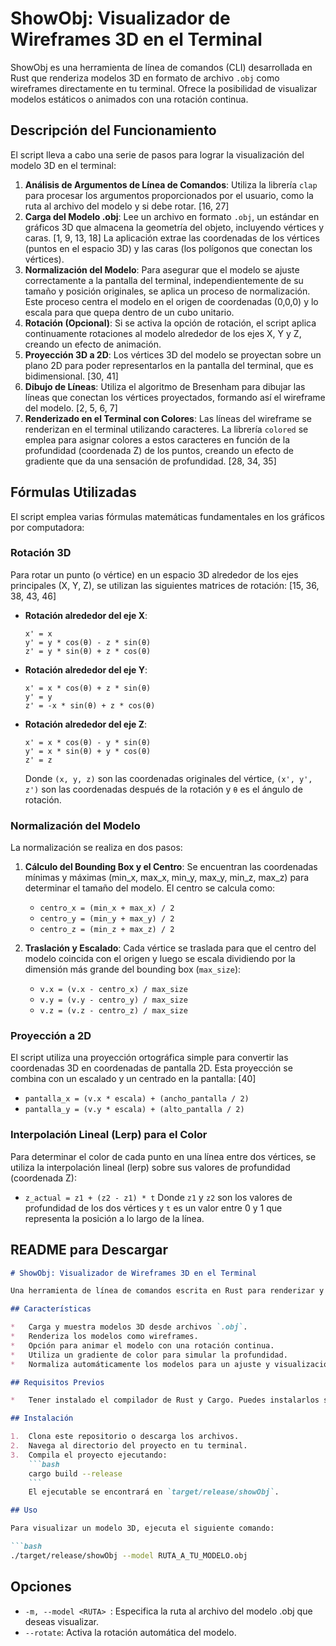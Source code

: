 # ShowObj: Visualizador de Wireframes 3D en el Terminal

ShowObj es una herramienta de línea de comandos (CLI) desarrollada en Rust que renderiza modelos 3D en formato de archivo `.obj` como wireframes directamente en tu terminal. Ofrece la posibilidad de visualizar modelos estáticos o animados con una rotación continua.

## Descripción del Funcionamiento

El script lleva a cabo una serie de pasos para lograr la visualización del modelo 3D en el terminal:

1.  **Análisis de Argumentos de Línea de Comandos**: Utiliza la librería `clap` para procesar los argumentos proporcionados por el usuario, como la ruta al archivo del modelo y si debe rotar. [16, 27]
2.  **Carga del Modelo .obj**: Lee un archivo en formato `.obj`, un estándar en gráficos 3D que almacena la geometría del objeto, incluyendo vértices y caras. [1, 9, 13, 18] La aplicación extrae las coordenadas de los vértices (puntos en el espacio 3D) y las caras (los polígonos que conectan los vértices).
3.  **Normalización del Modelo**: Para asegurar que el modelo se ajuste correctamente a la pantalla del terminal, independientemente de su tamaño y posición originales, se aplica un proceso de normalización. Este proceso centra el modelo en el origen de coordenadas (0,0,0) y lo escala para que quepa dentro de un cubo unitario.
4.  **Rotación (Opcional)**: Si se activa la opción de rotación, el script aplica continuamente rotaciones al modelo alrededor de los ejes X, Y y Z, creando un efecto de animación.
5.  **Proyección 3D a 2D**: Los vértices 3D del modelo se proyectan sobre un plano 2D para poder representarlos en la pantalla del terminal, que es bidimensional. [30, 41]
6.  **Dibujo de Líneas**: Utiliza el algoritmo de Bresenham para dibujar las líneas que conectan los vértices proyectados, formando así el wireframe del modelo. [2, 5, 6, 7]
7.  **Renderizado en el Terminal con Colores**: Las líneas del wireframe se renderizan en el terminal utilizando caracteres. La librería `colored` se emplea para asignar colores a estos caracteres en función de la profundidad (coordenada Z) de los puntos, creando un efecto de gradiente que da una sensación de profundidad. [28, 34, 35]

## Fórmulas Utilizadas

El script emplea varias fórmulas matemáticas fundamentales en los gráficos por computadora:

### Rotación 3D

Para rotar un punto (o vértice) en un espacio 3D alrededor de los ejes principales (X, Y, Z), se utilizan las siguientes matrices de rotación: [15, 36, 38, 43, 46]

*   **Rotación alrededor del eje X**:
    ```
    x' = x
    y' = y * cos(θ) - z * sin(θ)
    z' = y * sin(θ) + z * cos(θ)
    ```

*   **Rotación alrededor del eje Y**:
    ```
    x' = x * cos(θ) + z * sin(θ)
    y' = y
    z' = -x * sin(θ) + z * cos(θ)
    ```

*   **Rotación alrededor del eje Z**:
    ```
    x' = x * cos(θ) - y * sin(θ)
    y' = x * sin(θ) + y * cos(θ)
    z' = z
    ```
    Donde `(x, y, z)` son las coordenadas originales del vértice, `(x', y', z')` son las coordenadas después de la rotación y `θ` es el ángulo de rotación.

### Normalización del Modelo

La normalización se realiza en dos pasos:

1.  **Cálculo del Bounding Box y el Centro**: Se encuentran las coordenadas mínimas y máximas (min_x, max_x, min_y, max_y, min_z, max_z) para determinar el tamaño del modelo. El centro se calcula como:
    *   `centro_x = (min_x + max_x) / 2`
    *   `centro_y = (min_y + max_y) / 2`
    *   `centro_z = (min_z + max_z) / 2`

2.  **Traslación y Escalado**: Cada vértice se traslada para que el centro del modelo coincida con el origen y luego se escala dividiendo por la dimensión más grande del bounding box (`max_size`):
    *   `v.x = (v.x - centro_x) / max_size`
    *   `v.y = (v.y - centro_y) / max_size`
    *   `v.z = (v.z - centro_z) / max_size`

### Proyección a 2D

El script utiliza una proyección ortográfica simple para convertir las coordenadas 3D en coordenadas de pantalla 2D. Esta proyección se combina con un escalado y un centrado en la pantalla: [40]

*   `pantalla_x = (v.x * escala) + (ancho_pantalla / 2)`
*   `pantalla_y = (v.y * escala) + (alto_pantalla / 2)`

### Interpolación Lineal (Lerp) para el Color

Para determinar el color de cada punto en una línea entre dos vértices, se utiliza la interpolación lineal (lerp) sobre sus valores de profundidad (coordenada Z):

*   `z_actual = z1 + (z2 - z1) * t`
    Donde `z1` y `z2` son los valores de profundidad de los dos vértices y `t` es un valor entre 0 y 1 que representa la posición a lo largo de la línea.

## README para Descargar

```markdown
# ShowObj: Visualizador de Wireframes 3D en el Terminal

Una herramienta de línea de comandos escrita en Rust para renderizar y visualizar modelos 3D en formato `.obj` como wireframes directamente en tu terminal.

## Características

*   Carga y muestra modelos 3D desde archivos `.obj`.
*   Renderiza los modelos como wireframes.
*   Opción para animar el modelo con una rotación continua.
*   Utiliza un gradiente de color para simular la profundidad.
*   Normaliza automáticamente los modelos para un ajuste y visualización óptimos.

## Requisitos Previos

*   Tener instalado el compilador de Rust y Cargo. Puedes instalarlos siguiendo las instrucciones en [rustup.rs](https://rustup.rs/).

## Instalación

1.  Clona este repositorio o descarga los archivos.
2.  Navega al directorio del proyecto en tu terminal.
3.  Compila el proyecto ejecutando:
    ```bash
    cargo build --release
    ```
    El ejecutable se encontrará en `target/release/showObj`.

## Uso

Para visualizar un modelo 3D, ejecuta el siguiente comando:

```bash
./target/release/showObj --model RUTA_A_TU_MODELO.obj
```

## Opciones
- ```-m, --model <RUTA> ```: Especifica la ruta al archivo del modelo .obj que deseas visualizar.
- ```--rotate```: Activa la rotación automática del modelo.
